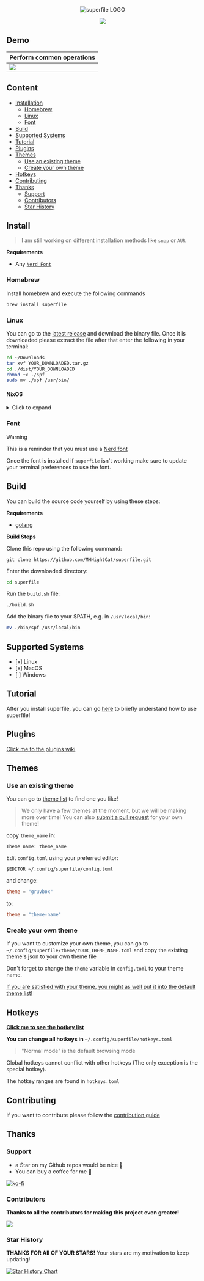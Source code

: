 <div align="center">

<picture>
  <source media="(prefers-color-scheme: dark)" srcset="/asset/superfilelogowhite.png" />
  <source media="(prefers-color-scheme: light)" srcset="/asset/superfilelogoblack.png" />
  <img alt="superfile LOGO" src="/asset/superfilelogowhite.png" />
</picture>

![](/asset/demo.png)

</div>

## Demo

| Perform common operations |
| ------------------------- |
| ![](/asset/demo.gif)      |

## Content

- [Installation](#install)
  - [Homebrew](#homebrew)
  - [Linux](#linux)
  - [Font](#font)
- [Build](#build)
- [Supported Systems](#supported-systems)
- [Tutorial](#tutorial)
- [Plugins](#plugins)
- [Themes](#themes)
  - [Use an existing theme](#use-an-existing-theme)
  - [Create your own theme](#create-your-own-theme)
- [Hotkeys](#hotkeys)
- [Contributing](#contributing)
- [Thanks](#thanks)
  - [Support](#Support)
  - [Contributors](#contributors)
  - [Star History](#star-history)

## Install

> I am still working on different installation methods like `snap` or `AUR`

**Requirements**

- Any [`Nerd Font`](#font)

### Homebrew

Install homebrew and execute the following commands

```bash
brew install superfile
```

### Linux

You can go to the [latest release](https://github.com/MHNightCat/superfile/releases/latest) and download the binary file. Once it is downloaded please extract the file after that enter the following in your terminal:

```bash
cd ~/Downloads
tar xvf YOUR_DOWNLOADED.tar.gz
cd ./dist/YOUR_DOWNLOADED
chmod +x ./spf
sudo mv ./spf /usr/bin/
```

<h4>
     NixOS
</h4>

<details><summary>Click to expand</summary>
<p>

#### Install with nix command line:

```bash
nix profile install github:MHNightCat/superfile#superfile
```

or

```bash
nix profile install github:MHNightCat/superfile#superfile
```

#### Install with flake:

Add superfile to your flake inputs:

```nix
inputs = {
  superfile = {
    url = "github:MHNightCat/superfile";
  };
  # ...
};
```

Then you can add it to your packages:

```nix
let
  system = "x86_64-linux";
in {
  environment.systemPackages = with pkgs; [
    # ...
    inputs.superfile.packages.${system}.default  ];
}
```

</details>

### Font

> [!WARNING] 
> This is a reminder that you must use a [Nerd font](https://www.nerdfonts.com/font-downloads)

Once the font is installed if `superfile` isn't working make sure to update your terminal preferences to use the font.

## Build

You can build the source code yourself by using these steps:

**Requirements**

- [golang](https://go.dev/doc/install)

**Build Steps**

Clone this repo using the following command:

```
git clone https://github.com/MHNightCat/superfile.git
```

Enter the downloaded directory:

```bash
cd superfile
```

Run the `build.sh` file:

```bash
./build.sh
```

Add the binary file to your $PATH, e.g. in `/usr/local/bin`:

```bash
mv ./bin/spf /usr/local/bin
```

## Supported Systems

- \[x\] Linux
- \[x\] MacOS
- \[ \] Windows

## Tutorial

After you install superfile, you can go [here](https://github.com/MHNightCat/superfile/wiki/Tutorial) to briefly understand how to use superfile!

## Plugins

[Click me to the plugins wiki](https://github.com/MHNightCat/superfile/wiki/Plugins)

## Themes

### Use an existing theme

You can go to [theme list](https://github.com/MHNightCat/superfile/blob/main/THEMELIST.md) to find one you like!

> We only have a few themes at the moment, but we will be making more over time! You can also [submit a pull request](https://github.com/MHNightCat/superfile/pulls) for your own theme!

copy `theme_name` in:

```
Theme name: theme_name
```

Edit `config.toml` using your preferred editor:

```
$EDITOR ~/.config/superfile/config.toml
```

and change:

```toml
theme = "gruvbox"
```

to:

```toml
theme = "theme-name"
```

### Create your own theme

If you want to customize your own theme, you can go to `~/.config/superfile/theme/YOUR_THEME_NAME.toml` and copy the existing theme's json to your own theme file

Don't forget to change the `theme` variable in `config.toml` to your theme name.

[If you are satisfied with your theme, you might as well put it into the default theme list!](#contribute)

## Hotkeys

[**Click me to see the hotkey list**](https://github.com/MHNightCat/superfile/wiki/Hotkey-list)

**You can change all hotkeys in** `~/.config/superfile/hotkeys.toml`

> "Normal mode" is the default browsing mode

Global hotkeys cannot conflict with other hotkeys (The only exception is the special hotkey).

The hotkey ranges are found in `hotkeys.toml`

## Contributing

If you want to contribute please follow the [contribution guide](./CONTRIBUTING.md)

## Thanks

### Support

- a Star on my Github repos would be nice 🌟
- You can buy a coffee for me 💖

[![ko-fi](https://ko-fi.com/img/githubbutton_sm.svg)](https://ko-fi.com/G2G1JEGGC)

### Contributors

**Thanks to all the contributors for making this project even greater!**

<a href="https://github.com/mhnightcat/superfile/graphs/contributors">
  <img src="https://contrib.rocks/image?repo=mhnightcat/superfile" />
</a>

### Star History

**THANKS FOR All OF YOUR STARS!**
Your stars are my motivation to keep updating!

<a href="https://star-history.com/#MHNightCat/superfile&Timeline">
 <picture>
   <source media="(prefers-color-scheme: dark)" srcset="https://api.star-history.com/svg?repos=MHNightCat/superfile&type=Timeline&theme=dark" />
   <source media="(prefers-color-scheme: light)" srcset="https://api.star-history.com/svg?repos=MHNightCat/superfile&type=Timeline" />
   <img alt="Star History Chart" src="https://api.star-history.com/svg?repos=MHNightCat/superfile&type=Timeline" />
 </picture>
</a>
